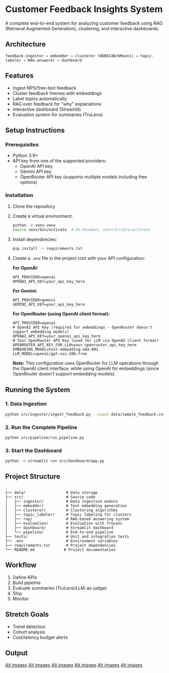# Customer Feedback Insights System

A complete end-to-end system for analyzing customer feedback using RAG (Retrieval Augmented Generation), clustering, and interactive dashboards.

## Architecture

```
feedback-ingestor → embedder → clusterer (HDBSCAN/KMeans) → topic-labeler → RAG-answerer → dashboard
```

## Features

- Ingest NPS/free-text feedback
- Cluster feedback themes with embeddings
- Label topics automatically
- RAG over feedback for "why" explanations
- Interactive dashboard (Streamlit)
- Evaluation system for summaries (TruLens)

## Setup Instructions

### Prerequisites

- Python 3.9+
- API key from one of the supported providers:
  - OpenAI API key
  - Gemini API key
  - OpenRouter API key (supports multiple models including free options)

### Installation

1. Clone the repository
2. Create a virtual environment:
   ```bash
   python -m venv venv
   source venv/bin/activate  # On Windows: venv\Scripts\activate
   ```
3. Install dependencies:
   ```bash
   pip install -r requirements.txt
   ```
4. Create a `.env` file in the project root with your API configuration:
   
   **For OpenAI:**
   ```
   API_PROVIDER=openai
   OPENAI_API_KEY=your_api_key_here
   ```
   
   **For Gemini:**
   ```
   API_PROVIDER=gemini
   GEMINI_API_KEY=your_api_key_here
   ```
   
   **For OpenRouter (using OpenAI client format):**
   ```
   API_PROVIDER=openai
   # OpenAI API Key (required for embeddings - OpenRouter doesn't support embedding models)
   OPENAI_API_KEY=your_openai_api_key_here
   # Your OpenRouter API Key (used for LLM via OpenAI client format)
   OPENROUTER_API_KEY_FOR_LLM=your_openrouter_api_key_here
   EMBEDDING_MODEL=text-embedding-ada-002
   LLM_MODEL=openai/gpt-oss-20b:free
   ```
   
   **Note:** This configuration uses OpenRouter for LLM operations through the OpenAI client interface, while using OpenAI for embeddings (since OpenRouter doesn't support embedding models).

## Running the System

### 1. Data Ingestion

```bash
python src/ingestor/ingest_feedback.py --input data/sample_feedback.csv
```

### 2. Run the Complete Pipeline

```bash
python src/pipeline/run_pipeline.py
```

### 3. Start the Dashboard

```bash
python -m streamlit run src/dashboard/app.py
```

## Project Structure

```
.
├── data/                  # Data storage
├── src/                   # Source code
│   ├── ingestor/          # Data ingestion module
│   ├── embedder/          # Text embedding generation
│   ├── clusterer/         # Clustering algorithms
│   ├── topic_labeler/     # Topic labeling for clusters
│   ├── rag/               # RAG-based answering system
│   ├── evaluation/        # Evaluation with TruLens
│   ├── dashboard/         # Streamlit dashboard
│   └── pipeline/          # End-to-end pipeline
├── tests/                 # Unit and integration tests
├── .env                   # Environment variables
├── requirements.txt       # Project dependencies
└── README.md             # Project documentation
```

## Workflow

1. Define KPIs
2. Build pipeline
3. Evaluate summaries (TruLens/LLM-as-judge)
4. Ship
5. Monitor

## Stretch Goals

- Trend detection
- Cohort analysis
- Cost/latency budget alerts

## Output

[Alt images](images/1.png)
[Alt images](images/2.png)
[Alt images](images/3.png)
[Alt images](images/4.png)
[Alt images](images/5.png)
[Alt images](images/6.png)
